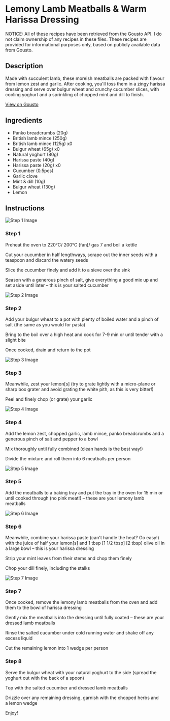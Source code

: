 # Lemony Lamb Meatballs & Warm Harissa Dressing

NOTICE: All of these recipes have been retrieved from the Gousto API. I do not claim ownership of any recipes in these files. These recipes are provided for informational purposes only, based on publicly available data from Gousto.

## Description

Made with succulent lamb, these moreish meatballs are packed with flavour from lemon zest and garlic. After cooking, you'll toss them in a zingy harissa dressing and serve over bulgur wheat and crunchy cucumber slices, with cooling yoghurt and a sprinkling of chopped mint and dill to finish. 

[View on Gousto](https://www.gousto.co.uk/recipes/cookbook/lemony-lamb-meatballs-warm-harissa-dressing)

## Ingredients

- Panko breadcrumbs (20g)
- British lamb mince (250g)
- British lamb mince (125g) x0
- Bulgur wheat (65g) x0
- Natural yoghurt (80g)
- Harissa paste (40g)
- Harissa paste (20g) x0
- Cucumber (0.5pcs)
- Garlic clove
- Mint & dill (10g)
- Bulgur wheat (130g)
- Lemon

## Instructions

![Step 1 Image](https://production-media.gousto.co.uk/cms/recipe-step-image/1318.-step-1-x200.jpg)

### Step 1

Preheat the oven to 220°C/ 200°C (fan)/ gas 7 and boil a kettle

Cut your cucumber in half lengthways, scrape out the inner seeds with a teaspoon and discard the watery seeds

Slice the cucumber finely and add it to a sieve over the sink

Season with a generous pinch of salt, give everything a good mix up and set aside until later – this is your salted cucumber

![Step 2 Image](https://production-media.gousto.co.uk/cms/recipe-step-image/1318.-step-2-x200.jpg)

### Step 2

Add your bulgur wheat to a pot with plenty of boiled water and a pinch of salt (the same as you would for pasta)

Bring to the boil over a high heat and cook for 7-9 min or until tender with a slight bite

Once cooked, drain and return to the pot

![Step 3 Image](https://production-media.gousto.co.uk/cms/recipe-step-image/1318.-step-3-x200.jpg)

### Step 3

Meanwhile, zest your lemon[s]<span class="text-danger"> </span>(try to grate lightly with a micro-plane or sharp box grater and avoid grating the white pith, as this is very bitter!)

Peel and finely chop (or grate) your garlic

![Step 4 Image](https://production-media.gousto.co.uk/cms/recipe-step-image/1318.-step-4-x200.jpg)

### Step 4

Add the lemon zest, chopped garlic, lamb mince, panko breadcrumbs and a generous pinch of salt and pepper to a bowl

Mix thoroughly until fully combined (clean hands is the best way!)

Divide the mixture and roll them into 6 meatballs per person

![Step 5 Image](https://production-media.gousto.co.uk/cms/recipe-step-image/1318.-step-5-x200.jpg)

### Step 5

Add the meatballs to a baking tray and put the tray in the oven for 15 min or until cooked through (no pink meat!) – these are your lemony lamb meatballs

![Step 6 Image](https://production-media.gousto.co.uk/cms/recipe-step-image/1318.-step-6-x200.jpg)

### Step 6

Meanwhile, combine your harissa paste (can't handle the heat? Go easy!) with the juice of half your<span class="text-danger"> </span>lemon[s] and 1 tbsp <span class="text-purple">[1 1/2 tbsp]</span><span class="text-danger"> [2 tbsp]</span> olive oil in a large bowl – this is your harissa dressing

Strip your mint leaves from their stems and chop them finely

Chop your dill finely, including the stalks

![Step 7 Image](https://production-media.gousto.co.uk/cms/recipe-step-image/1318.-step-7-x200.jpg)

### Step 7

Once cooked, remove the lemony lamb meatballs from the oven and add them to the bowl of harissa dressing

Gently mix the meatballs into the dressing until fully coated – these are your dressed lamb meatballs

Rinse the salted cucumber under cold running water and shake off any excess liquid

Cut the remaining lemon into 1 wedge per person

### Step 8

Serve the bulgur wheat with your natural yoghurt to the side (spread the yoghurt out with the back of a spoon)

Top with the salted cucumber and dressed lamb meatballs

Drizzle over any remaining dressing, garnish with the chopped herbs and a lemon wedge

Enjoy!

